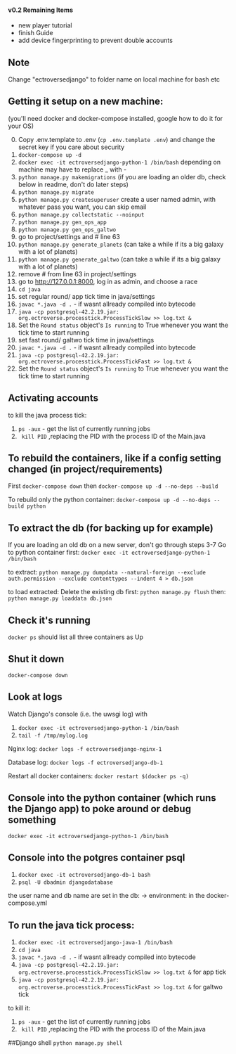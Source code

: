 #### v0.2 Remaining Items

- new player tutorial
- finish Guide
- add device fingerprinting to prevent double accounts

## Note

Change "ectroversedjango" to folder name on local machine for bash etc

## Getting it setup on a new machine:

(you'll need docker and docker-compose installed, google how to do it for your OS)

0. Copy .env.template to .env (`cp .env.template .env`) and change the secret key if you care about security
1. `docker-compose up -d`
2. `docker exec -it ectroversedjango-python-1 /bin/bash` depending on machine may have to replace _ with -
3. `python manage.py makemigrations` (if you are loading an older db, check below in readme, don't do later steps)
4. `python manage.py migrate`
5. `python manage.py createsuperuser` create a user named admin, with whatever pass you want, you can skip email
6. `python manage.py collectstatic --noinput`
7. `python manage.py gen_ops_app`
8. `python manage.py gen_ops_galtwo`
9. go to project/settings and # line 63
10. `python manage.py generate_planets` (can take a while if its a big galaxy with a lot of planets)
11. `python manage.py generate_galtwo` (can take a while if its a big galaxy with a lot of planets)
12. remove # from line 63 in project/settings
13. go to http://127.0.0.1:8000, log in as admin, and choose a race
14. `cd java`
15. set regular round/ app tick time in java/settings
16. `javac *.java -d .` - if wasnt allready compiled into bytecode
17. `java -cp postgresql-42.2.19.jar: org.ectroverse.processtick.ProcessTickSlow >> log.txt &`
18. Set the `Round status` object's `Is running` to True whenever you want the tick time to start running
19. set fast round/ galtwo tick time in java/settings
20. `javac *.java -d .` - if wasnt allready compiled into bytecode
21. `java -cp postgresql-42.2.19.jar: org.ectroverse.processtick.ProcessTickFast >> log.txt &`
22. Set the `Round status` object's `Is running` to True whenever you want the tick time to start running

## Activating accounts

to kill the java process tick:
1. `ps -aux` - get the list of currently running jobs
2. ` kill PID` ,replacing the PID with the process ID of the Main.java

## To rebuild the containers, like if a config setting changed (in project/requirements)
First
`docker-compose down`
then
`docker-compose up -d --no-deps --build`

To rebuild only the python container:
`docker-compose up -d --no-deps --build python`

## To extract the db (for backing up for example)
If you are loading an old db on a new server, don't go through steps 3-7 
Go to python container first: `docker exec -it ectroversedjango-python-1 /bin/bash`

to extract:
`python manage.py dumpdata --natural-foreign --exclude auth.permission --exclude contenttypes --indent 4 > db.json`

to load extracted:
Delete the existing db first:
`python manage.py flush`
then:
`python manage.py loaddata db.json`

## Check it's running

`docker ps` should list all three containers as Up

## Shut it down

`docker-compose down`

## Look at logs

Watch Django's console (i.e. the uwsgi log) with
1. `docker exec -it ectroversedjango-python-1 /bin/bash`
2. `tail -f /tmp/mylog.log`

Nginx log:
`docker logs -f ectroversedjango-nginx-1`

Database log:
`docker logs -f ectroversedjango-db-1`

Restart all docker containers:
`docker restart $(docker ps -q)`

## Console into the python container (which runs the Django app) to poke around or debug something

`docker exec -it ectroversedjango-python-1 /bin/bash`

## Console into the potgres container psql
1. `docker exec -it ectroversedjango-db-1 bash`
2. `psql -U dbadmin djangodatabase`

the user name and db name are set in the db: -> environment: in the docker-compose.yml

## To run the java tick process:
1. `docker exec -it ectroversedjango-java-1 /bin/bash`
2. `cd java`
3. `javac *.java -d .` - if wasnt allready compiled into bytecode
4. `java -cp postgresql-42.2.19.jar: org.ectroverse.processtick.ProcessTickSlow >> log.txt &` for app tick
5. `java -cp postgresql-42.2.19.jar: org.ectroverse.processtick.ProcessTickFast >> log.txt &` for galtwo tick

to kill it:
1. `ps -aux` - get the list of currently running jobs
2. ` kill PID` ,replacing the PID with the process ID of the Main.java

##Django shell
`python manage.py shell`

